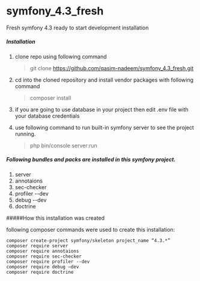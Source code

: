 # symfony_4.3_fresh
Fresh symfony 4.3 ready to start development installation

##### Installation

1) clone repo using following command

    > git clone https://github.com/qasim-nadeem/symfony_4.3_fresh.git

2) cd into the cloned repository and install vendor packages with following command

    > composer install    

3) if you are going to use database in your project then edit .env file with your database credentials

4) use following command to run built-in symfony server to see the project running.

    > php bin/console server:run



##### Following bundles and packs are installed in this symfony project.
1) server
2) annotaions
3) sec-checker
4) profiler --dev
6) debug --dev
7) doctrine


#####How this installation was created

following composer commands were used to create this installation:

    composer create-project symfony/skeleton project_name “4.3.*”
    composer require server
    composer require annotaions
    composer require sec-checker
    composer require profiler --dev
    composer require debug –dev
    composer require doctrine



